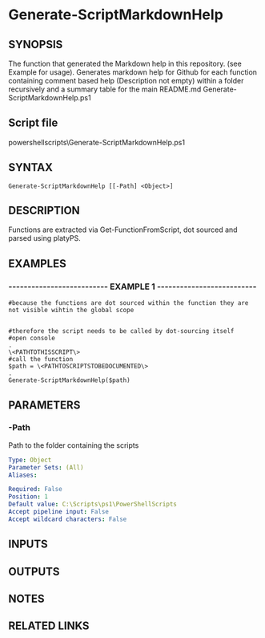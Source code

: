 # Generate-ScriptMarkdownHelp

## SYNOPSIS
The function that generated the Markdown help in this repository.
(see Example for usage). 
Generates markdown help for Github for each function containing comment based help (Description not empty) within a folder recursively and a summary table for the main README.md Generate-ScriptMarkdownHelp.ps1

## Script file
powershellscripts\Generate-ScriptMarkdownHelp.ps1

## SYNTAX

```
Generate-ScriptMarkdownHelp [[-Path] <Object>]
```

## DESCRIPTION
Functions are extracted via Get-FunctionFromScript, dot sourced and parsed using platyPS.

## EXAMPLES

### -------------------------- EXAMPLE 1 --------------------------
```
#because the functions are dot sourced within the function they are not visible wihtin the global scope


#therefore the script needs to be called by dot-sourcing itself
#open console
.
\<PATHTOTHISSCRIPT\>
#call the function
$path = \<PATHTOSCRIPTSTOBEDOCUMENTED\>
.
Generate-ScriptMarkdownHelp($path)
```
## PARAMETERS

### -Path
Path to the folder containing the scripts

```yaml
Type: Object
Parameter Sets: (All)
Aliases: 

Required: False
Position: 1
Default value: C:\Scripts\ps1\PowerShellScripts
Accept pipeline input: False
Accept wildcard characters: False
```

## INPUTS

## OUTPUTS

## NOTES

## RELATED LINKS


